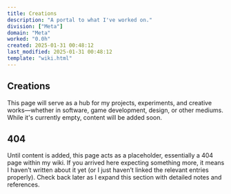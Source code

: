 ```yaml
---
title: Creations
description: "A portal to what I've worked on."
division: ["Meta"]
domain: "Meta"
worked: "0.0h"
created: 2025-01-31 00:48:12
last_modified: 2025-01-31 00:48:12
template: "wiki.html"
---
```


## Creations

This page will serve as a hub for my projects, experiments, and creative works—whether in software, game development, design, or other mediums. While it's currently empty, content will be added soon.



## 404
Until content is added, this page acts as a placeholder, essentially a 404 page within my wiki. If you arrived here expecting something more, it means I haven’t written about it yet (or I just haven’t linked the relevant entries properly). Check back later as I expand this section with detailed notes and references.